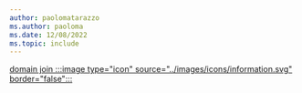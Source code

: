 ```yaml
---
author: paolomatarazzo
ms.author: paoloma
ms.date: 12/08/2022
ms.topic: include
---
```


[domain join :::image type="icon" source="../images/icons/information.svg" border="false":::](../identity-protection/hello-for-business/hello-how-it-works-technology.md "Devices that are domain joined do not have any dependencies on Azure AD. Only local users accounts and Active Directory users can sign in to these devices")